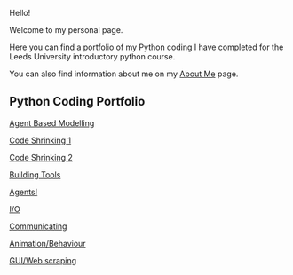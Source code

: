Hello!

Welcome to my personal page. 

Here you can find a portfolio of my Python coding I have completed for the Leeds University introductory python course. 

You can also find information about me on my [About Me](https://mayamiddletonwelch.github.io/index2) page. 

## Python Coding Portfolio

[Agent Based Modelling](https://mayamiddletonwelch.github.io/index4)

[Code Shrinking 1](https://mayamiddletonwelch.github.io/index5)

[Code Shrinking 2](https://mayamiddletonwelch.github.io/index6)

[Building Tools](https://mayamiddletonwelch.github.io/index7)

[Agents!](https://mayamiddletonwelch.github.io/index8)

[I/O](https://mayamiddletonwelch.github.io/index9)

[Communicating](https://mayamiddletonwelch.github.io/index10)

[Animation/Behaviour](https://mayamiddletonwelch.github.io/index11)

[GUI/Web scraping](https://mayamiddletonwelch.github.io/index12)
